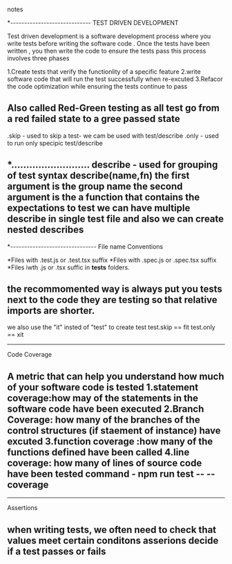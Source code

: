 notes

*-----------------------------
TEST DRIVEN DEVELOPMENT

Test driven development is a software development process where you write tests before writing the software code . Once the tests have been written , you then write the code to ensure the tests pass
this process involves three phases

1.Create tests that verify the functionlity of a specific feature
2.write software code that will run the test successfully when re-excuted 
3.Refacor the code optimization while ensuring the tests continue to pass

Also called Red-Green testing as all test go from a red failed state to a gree passed state
------------------------------------


.skip - used to skip a test- we cam be used with test/describe
.only - used to run only specipic test/describe

*..........................
describe - used for grouping of test
syntax
describe(name,fn)
the first argument is the group name
the second argument is the a function that contains the expectations to test
we can have multiple describe in single test file and also we can create nested describes
--------------------------------------

*-------------------------------
File name Conventions

*Files with  .test.js or .test.tsx suffix
*Files with .spec.js or .spec.tsx suffix
*Files iwth .js or .tsx suffic in __tests__ folders.

the recommomented way is always put you tests next to the code they are testing so that relative imports are shorter.
--------------------------------------

we also use the "it" insted of "test" to create test
test.skip == fit
test.only == xit

-------------------------
Code Coverage

A metric that can help you understand how much of your software code is tested
1.statement coverage:how may of the statements in the software code have been executed
2.Branch Coverage: how many of the branches of the control structures (if staement of instance) have excuted
3.function coverage :how many of the functions defined have been called 
4.line coverage: how many of lines of source code have been tested
command - npm run test -- --coverage
-------------

------------------
Assertions

when writing tests, we often need to check that values meet certain conditons
asserions decide if a test passes or fails
--------------------------------